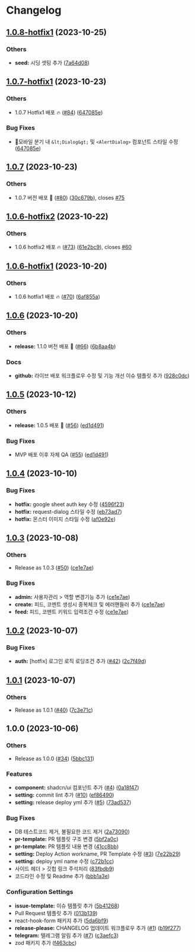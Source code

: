 # Changelog

## [1.0.8-hotfix1](https://github.com/cyclops-operation/switter/compare/v1.0.7-hotfix1...v1.0.8-hotfix1) (2023-10-25)


### Others

* **seed:** 시딩 셋팅 추가 ([7a64d08](https://github.com/cyclops-operation/switter/commit/7a64d088ae4b096596f10adfeb1d86bde0a66b7c))

## [1.0.7-hotfix1](https://github.com/cyclops-operation/switter/compare/v1.0.7...v1.0.7-hotfix1) (2023-10-23)


### Others

* 1.0.7 Hotfix1 배포 🔥 ([#84](https://github.com/cyclops-operation/switter/issues/84)) ([647085e](https://github.com/cyclops-operation/switter/commit/647085e6075f9c992d5fdaec215d5437606e928b))


### Bug Fixes

* 모바일 분기 내 `&lt;Dialog&gt;` 및 `<AlertDialog>` 컴포넌트 스타일 수정 ([647085e](https://github.com/cyclops-operation/switter/commit/647085e6075f9c992d5fdaec215d5437606e928b))

## [1.0.7](https://github.com/cyclops-operation/switter/compare/v1.0.6-hotfix2...v1.0.7) (2023-10-23)


### Others

* 1.0.7 버전 배포 🎉 ([#80](https://github.com/cyclops-operation/switter/issues/80)) ([30c679b](https://github.com/cyclops-operation/switter/commit/30c679b2547848fe79c9ac1b96f17740e9afdf5a)), closes [#75](https://github.com/cyclops-operation/switter/issues/75)

## [1.0.6-hotfix2](https://github.com/cyclops-operation/switter/compare/v1.0.6-hotfix1...v1.0.6-hotfix2) (2023-10-22)


### Others

* 1.0.6 hotfix2 배포 🔥 ([#73](https://github.com/cyclops-operation/switter/issues/73)) ([61e2bc9](https://github.com/cyclops-operation/switter/commit/61e2bc92d9b0deae2b5a3a12838825ac28a707ad)), closes [#60](https://github.com/cyclops-operation/switter/issues/60)

## [1.0.6-hotfix1](https://github.com/cyclops-operation/switter/compare/v1.0.6...v1.0.6-hotfix1) (2023-10-20)


### Others

* 1.0.6 hotfix1 배포 🔥 ([#70](https://github.com/cyclops-operation/switter/issues/70)) ([6af855a](https://github.com/cyclops-operation/switter/commit/6af855a6fd75cc54e8087d7e7ccd3f92031e56f1))

## [1.0.6](https://github.com/cyclops-operation/switter/compare/v1.0.5...v1.0.6) (2023-10-20)


### Others

* **release:** 1.1.0 버전 배포 🎉 ([#66](https://github.com/cyclops-operation/switter/issues/66)) ([6b8aa4b](https://github.com/cyclops-operation/switter/commit/6b8aa4b413b6db42a8d725a82c1d0cdbc3048323))


### Docs

* **github:** 라이브 배포 워크플로우 수정 및 기능 개선 이슈 템플릿 추가 ([928c0dc](https://github.com/cyclops-operation/switter/commit/928c0dc760cd5e63a8a0e04cccb7781e5a62c9b6))

## [1.0.5](https://github.com/cyclops-operation/switter/compare/v1.0.4...v1.0.5) (2023-10-12)


### Others

* **release:** 1.0.5 배포 🎉 ([#56](https://github.com/cyclops-operation/switter/issues/56)) ([ed1d491](https://github.com/cyclops-operation/switter/commit/ed1d49177adcd71fad91e5a01ea69ee367bf4e67))


### Bug Fixes

* MVP 배포 이후 자체 QA ([#55](https://github.com/cyclops-operation/switter/issues/55)) ([ed1d491](https://github.com/cyclops-operation/switter/commit/ed1d49177adcd71fad91e5a01ea69ee367bf4e67))

## [1.0.4](https://github.com/cyclops-operation/switter/compare/v1.0.3...v1.0.4) (2023-10-10)


### Bug Fixes

* **hotfix:** google sheet auth key  수정 ([4596f23](https://github.com/cyclops-operation/switter/commit/4596f23a09f47a276648a8966e9a5084280a94be))
* **hotfix:** request-dialog 스타일 수정 ([eb73ad7](https://github.com/cyclops-operation/switter/commit/eb73ad7ce5167c108c99b637f4fed7087d2f039b))
* **hotfix:** 몬스터 이미지 스타일 수정 ([af0e92e](https://github.com/cyclops-operation/switter/commit/af0e92e63df270d1b7686c4b22853b22a72de996))

## [1.0.3](https://github.com/cyclops-operation/switter/compare/v1.0.2...v1.0.3) (2023-10-08)


### Others

* Release as 1.0.3 ([#50](https://github.com/cyclops-operation/switter/issues/50)) ([ce1e7ae](https://github.com/cyclops-operation/switter/commit/ce1e7ae209f4dded3411d6026db5be97aa586b0f))


### Bug Fixes

* **admin:** 사용자관리 &gt; 역할 변경기능 추가 ([ce1e7ae](https://github.com/cyclops-operation/switter/commit/ce1e7ae209f4dded3411d6026db5be97aa586b0f))
* **create:** 피드, 코멘트 생성시 중복체크 및 에러핸들러 추가 ([ce1e7ae](https://github.com/cyclops-operation/switter/commit/ce1e7ae209f4dded3411d6026db5be97aa586b0f))
* **feed:** 피드, 코맨트 키워드 입력조건 수정 ([ce1e7ae](https://github.com/cyclops-operation/switter/commit/ce1e7ae209f4dded3411d6026db5be97aa586b0f))

## [1.0.2](https://github.com/cyclops-operation/switter/compare/v1.0.1...v1.0.2) (2023-10-07)


### Bug Fixes

* **auth:** [hotfix] 로그인 로직 로딩조건 추가  ([#42](https://github.com/cyclops-operation/switter/issues/42)) ([2c7f49d](https://github.com/cyclops-operation/switter/commit/2c7f49d7d365173f8822eaa52c7d47e4736f5125))

## [1.0.1](https://github.com/cyclops-operation/switter/compare/v1.0.0...v1.0.1) (2023-10-07)


### Others

* Release as 1.0.1 ([#40](https://github.com/cyclops-operation/switter/issues/40)) ([7c3e71c](https://github.com/cyclops-operation/switter/commit/7c3e71cfccf1e5f22d163119a9608f89b9026db9))

## 1.0.0 (2023-10-06)


### Others

* Release as 1.0.0 ([#34](https://github.com/cyclops-operation/switter/issues/34)) ([5bbc131](https://github.com/cyclops-operation/switter/commit/5bbc131f14b435b21f2bb909e905703af77c85cc))


### Features

* **component:** shadcn/ui 컴포넌트 추가 ([#4](https://github.com/cyclops-operation/switter/issues/4)) ([0a18f47](https://github.com/cyclops-operation/switter/commit/0a18f476c7ecd64e336dee095069979258bc70f6))
* **setting:** commit lint 추가 ([#10](https://github.com/cyclops-operation/switter/issues/10)) ([ef86490](https://github.com/cyclops-operation/switter/commit/ef86490ab32f392afdd0a15dd717106756b5c5be))
* **setting:** release deploy yml 추가 ([#5](https://github.com/cyclops-operation/switter/issues/5)) ([73ad537](https://github.com/cyclops-operation/switter/commit/73ad537e2b0ba85302180e234171f9f74eb88fcb))


### Bug Fixes

* DB 테스트코드 제거, 불필요한 코드 제거 ([2a73090](https://github.com/cyclops-operation/switter/commit/2a730907cd393132eba5f31c57d7798f03baa96f))
* **pr-template:** PR 템플릿 구조 변경 ([5bf2a0c](https://github.com/cyclops-operation/switter/commit/5bf2a0c85d52fced42d6b90144023b1294e05c60))
* **pr-template:** PR 템플릿 내용 변경 ([41cc8bb](https://github.com/cyclops-operation/switter/commit/41cc8bb2df1578114b35630754d5e09d9c9ffb06))
* **setting:** Deploy Action workname, PR Template 수정 ([#3](https://github.com/cyclops-operation/switter/issues/3)) ([7e22b29](https://github.com/cyclops-operation/switter/commit/7e22b291d4af7d93fede853e65e4887d70573f6d))
* **setting:** deploy yml name 수정 ([c72b1cc](https://github.com/cyclops-operation/switter/commit/c72b1cc6235429053ebc6ad9b11e4237d7d0425e))
* 사이드 헤더 &gt; 깃헙 링크 주석처리 ([83fbdb9](https://github.com/cyclops-operation/switter/commit/83fbdb9344b10ffb8a36b9440602d78820d9e1c6))
* 코드라인 수정 및 Readme 추가 ([bbb1a3e](https://github.com/cyclops-operation/switter/commit/bbb1a3e52ee63c35b74ca19cab45e4d20fd2b321))


### Configuration Settings

* **issue-template:** 이슈 템플릿 추가 ([5b41268](https://github.com/cyclops-operation/switter/commit/5b41268864b1afa949741ad35ff3a98afad37322))
* Pull Request 템플릿 추가 ([013b139](https://github.com/cyclops-operation/switter/commit/013b1395a0369ce89dc32eb236e25f3f6e7decd5))
* react-hook-form 패키지 추가 ([5da6bf9](https://github.com/cyclops-operation/switter/commit/5da6bf93d7517e8de9f9245d6094226d31fc24cb))
* **release-please:** CHANGELOG 업데이트 워크플로우 추가 ([#1](https://github.com/cyclops-operation/switter/issues/1)) ([b19f277](https://github.com/cyclops-operation/switter/commit/b19f277e760eb7a4627cc07d16c2393f8f4c0abe))
* **telegram:** 텔레그램 알림 추가 ([#7](https://github.com/cyclops-operation/switter/issues/7)) ([c3aefc3](https://github.com/cyclops-operation/switter/commit/c3aefc340be35f5cb8eca9ed4591a5df8f866853))
* zod 패키지 추가 ([f463cbc](https://github.com/cyclops-operation/switter/commit/f463cbc5f489935b2873e1f5083b2870312c2747))
